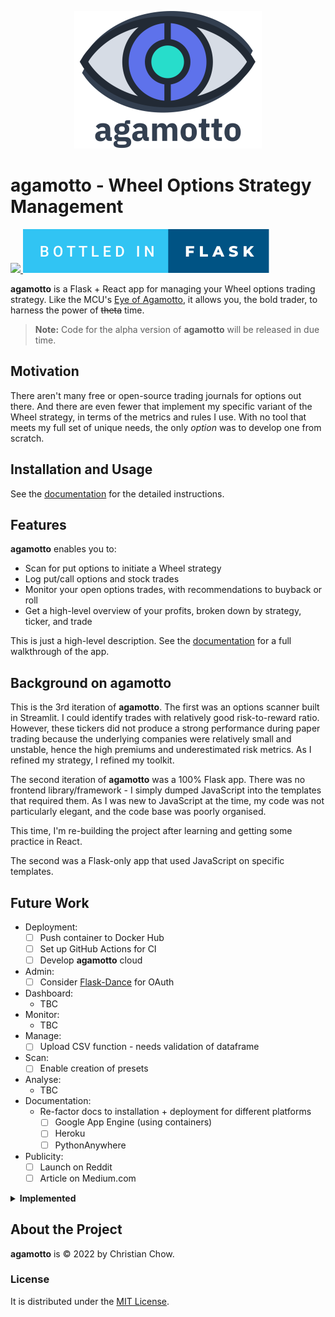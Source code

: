 <p align="center">
    <img src="./docs/images/agamotto_with_word.png">
</p>

# agamotto - Wheel Options Strategy Management

<p>
    <a href="https://www.python.org/">
        <img src="http://ForTheBadge.com/images/badges/made-with-python.svg">
    </a>
    <a href="https://flask.palletsprojects.com/en/2.0.x/">
        <img src="docs/images/bottled-in-flask.svg">
    </a>
</p>

**agamotto** is a Flask + React app for managing your Wheel options trading strategy. Like the MCU's [Eye of Agamotto](https://marvel.fandom.com/wiki/Eye_of_Agamotto), it allows you, the bold trader, to harness the power of ~~theta~~ time.

> **Note:** Code for the alpha version of **agamotto** will be released in due time.

## Motivation
There aren't many free or open-source trading journals for options out there. And there are even fewer that implement my specific variant of the Wheel strategy, in terms of the metrics and rules I use. With no tool that meets my full set of  unique needs, the only *option* was to develop one from scratch.

## Installation and Usage
See the [documentation](https://chrischow.github.io/agamotto/getting_started) for the detailed instructions.

## Features
**agamotto** enables you to:

- Scan for put options to initiate a Wheel strategy
- Log put/call options and stock trades
- Monitor your open options trades, with recommendations to buyback or roll
- Get a high-level overview of your profits, broken down by strategy, ticker, and trade

This is just a high-level description. See the [documentation](https://chrischow.github.io/agamotto/user_guide) for a full walkthrough of the app.

## Background on agamotto
This is the 3rd iteration of **agamotto**. The first was an options scanner built in Streamlit. I could identify trades with relatively good risk-to-reward ratio. However, these tickers did not produce a strong performance during paper trading because the underlying companies were relatively small and unstable, hence the high premiums and underestimated risk metrics. As I refined my strategy, I refined my toolkit.

The second iteration of **agamotto** was a 100% Flask app. There was no frontend library/framework - I simply dumped JavaScript into the templates that required them. As I was new to JavaScript at the time, my code was not particularly elegant, and the code base was poorly organised.

This time, I'm re-building the project after learning and getting some practice in React. 

The second was a Flask-only app that used JavaScript on specific templates. 

## Future Work
- Deployment:
    - [ ] Push container to Docker Hub
    - [ ] Set up GitHub Actions for CI
    - [ ] Develop **agamotto** cloud
- Admin:
    - [ ] Consider [Flask-Dance](https://flask-dance.readthedocs.io/en/latest/multi-user.html) for OAuth
- Dashboard:
    - TBC
- Monitor:
    - TBC
- Manage:
    - [ ] Upload CSV function - needs validation of dataframe
- Scan:
    - [ ] Enable creation of presets
- Analyse:
    - TBC
- Documentation:
    - Re-factor docs to installation + deployment for different platforms
        - [ ] Google App Engine (using containers)
        - [ ] Heroku
        - [ ] PythonAnywhere
- Publicity:
    - [ ] Launch on Reddit
    - [ ] Article on Medium.com

<details>
<summary><b>Implemented</b></summary>

- Admin:
    - [X] Login
    - [X] Amend password change facility
    - [X] Feature to download data, maybe on the Admin dashboard?
        - [X] CSV file
        - [X] ~~SQL file~~ (removed due to security)
    - [X] Use username instead of email
    - [X] Update admin page to long view with multiple sections
- Deployment:
    - [X] Docker build
- Dashboard:
    - [X] Strategy breakdown
    - [X] Overall table
    - [X] Plotly plot with wheel design
    - [X] Returns profile for strategy
- Monitor:
    - [X] Fix buyback feature: wrong computation for call; it should be to *close position*
- Manage:
    - [X] Create dedicated view for each trade as an intermediate page between the list of all trades and the edit page
    - [X] Create feature for deleting trades
- Scan:
    - TBC
- Analyse:
    - [X] Remove stock metadata scan - **agamotto** is for *option* selection, not for stock selection
- Documentation:
    - [X] Write documentation using [Just the Docs](https://github.com/pmarsceill/just-the-docs) ([demo site](https://pmarsceill.github.io/just-the-docs/))
    - [X] Re-locate images used for docs
    - [X] Remove Flask initialisation and password creation from Getting Started docs (i.e. do it prior to building)
    - [X] Write docs for admin dashboard
    - [X] Update screenshots for Strategy page
    - [X] Add docs for trade view: new view + delete function
    - [X] Remove stock metadata from Scan docs
    - [X] Remove stock lists from Analyse docs
    - Re-factor docs to installation + deployment for different platforms
        - [X] Local server (without Docker)
        - [X] Local server (with Docker)

</details>


## About the Project
**agamotto** is © 2022 by Christian Chow.

### License
It is distributed under the [MIT License](LICENSE).

